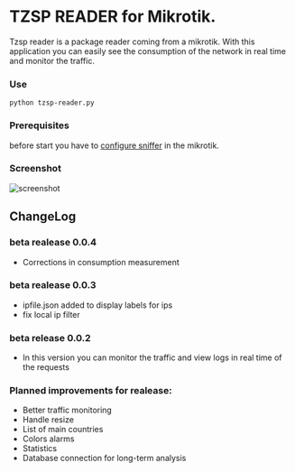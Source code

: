 # TZSP READER for Mikrotik.

Tzsp reader is a package reader coming from a mikrotik.
With this application you can easily see the consumption of the network in real time and monitor the traffic.


### Use

```
python tzsp-reader.py

```

### Prerequisites

before start you have to [configure sniffer](https://wiki.mikrotik.com/wiki/Manual:Tools/Packet_Sniffer) in the mikrotik.
### Screenshot
![screenshot](https://raw.githubusercontent.com/ideasdelivery/tzsp-reader/master/example/tzsp-reader.png)

## ChangeLog
### beta realease 0.0.4
* Corrections in consumption measurement
### beta realease 0.0.3
* ipfile.json added to display labels for ips
* fix local ip filter

### beta release 0.0.2
* In this version you can monitor the traffic and view logs in real time of the requests

### Planned improvements for realease:
* Better traffic monitoring
* Handle resize
* List of main countries
* Colors alarms
* Statistics
* Database connection for long-term analysis
